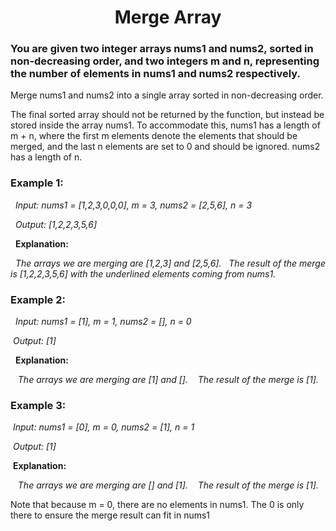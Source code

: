 <h1 align = "center"> Merge Array </h1>

### You are given two integer arrays nums1 and nums2, sorted in non-decreasing order, and two integers m and n, representing the number of elements in nums1 and nums2 respectively.

Merge nums1 and nums2 into a single array sorted in non-decreasing order.

The final sorted array should not be returned by the function, but instead be stored inside the array nums1. To accommodate this, nums1 has a length of m + n, where the first m elements denote the elements that should be merged, and the last n elements are set to 0 and should be ignored. nums2 has a length of n.

### **Example 1:**

&nbsp; _Input: nums1 = [1,2,3,0,0,0], m = 3, nums2 = [2,5,6], n = 3_

&nbsp; _Output: [1,2,2,3,5,6]_

&nbsp; **Explanation:** 

&nbsp;&nbsp;_The arrays we are merging are [1,2,3] and [2,5,6]._
&nbsp;&nbsp;_The result of the merge is [1,2,2,3,5,6] with the underlined elements coming from nums1._

### **Example 2:**

&nbsp; _Input: nums1 = [1], m = 1, nums2 = [], n = 0_

&nbsp;_Output: [1]_

&nbsp; **Explanation:** 

&nbsp;&nbsp; _The arrays we are merging are [1] and []._
&nbsp;&nbsp; _The result of the merge is [1]._

### **Example 3:**

&nbsp;_Input: nums1 = [0], m = 0, nums2 = [1], n = 1_

&nbsp;_Output: [1]_

&nbsp;**Explanation:**

&nbsp;&nbsp; _The arrays we are merging are [] and [1]._
&nbsp;&nbsp; _The result of the merge is [1]._

Note that because m = 0, there are no elements in nums1. The 0 is only there to ensure the merge result can fit in nums1
